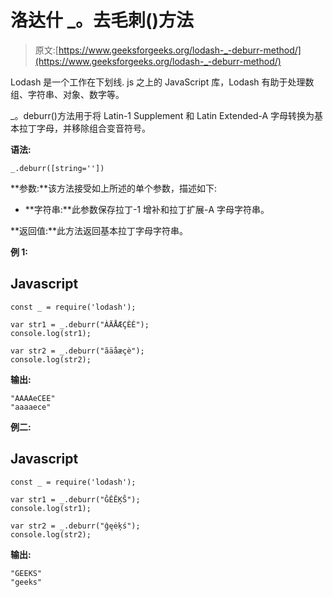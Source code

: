 # 洛达什 _。去毛刺()方法

> 原文:[https://www.geeksforgeeks.org/lodash-_-deburr-method/](https://www.geeksforgeeks.org/lodash-_-deburr-method/)

Lodash 是一个工作在下划线. js 之上的 JavaScript 库，Lodash 有助于处理数组、字符串、对象、数字等。

_。deburr()方法用于将 Latin-1 Supplement 和 Latin Extended-A 字母转换为基本拉丁字母，并移除组合变音符号。

**语法:**

```
_.deburr([string=''])
```

**参数:**该方法接受如上所述的单个参数，描述如下:

*   **字符串:**此参数保存拉丁-1 增补和拉丁扩展-A 字母字符串。

**返回值:**此方法返回基本拉丁字母字符串。

**例 1:**

## Javascript

```
const _ = require('lodash'); 

var str1 = _.deburr("ÀÄÅÆÇÈÉ");
console.log(str1);

var str2 = _.deburr("ãäåæçè");
console.log(str2);
```

**输出:**

```
"AAAAeCEE"
"aaaaece"

```

**例二:**

## Javascript

```
const _ = require('lodash'); 

var str1 = _.deburr("ĜĚĔĶŜ");
console.log(str1);

var str2 = _.deburr("ĝęėķś");
console.log(str2);
```

**输出:**

```
"GEEKS"
"geeks"

```